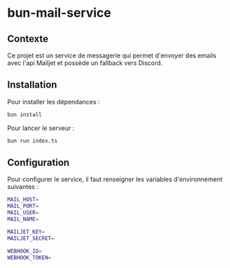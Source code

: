 # bun-mail-service

## Contexte

Ce projet est un service de messagerie qui permet d'envoyer des emails avec l'api Mailjet et possède un fallback vers Discord.

## Installation

Pour installer les dépendances :

```bash
bun install
```

Pour lancer le serveur :

```bash
bun run index.ts
```

## Configuration

Pour configurer le service, il faut renseigner les variables d'environnement suivantes :

```bash
MAIL_HOST=
MAIL_PORT=
MAIL_USER=
MAIL_NAME=

MAILJET_KEY=
MAILJET_SECRET=

WEBHOOK_ID=
WEBHOOK_TOKEN=
```
